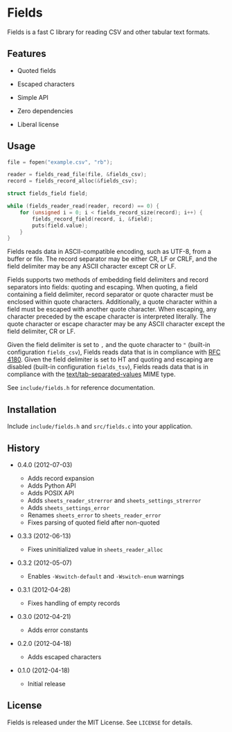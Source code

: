 Fields
======

Fields is a fast C library for reading CSV and other tabular text formats.


Features
--------

  - Quoted fields

  - Escaped characters

  - Simple API

  - Zero dependencies

  - Liberal license


Usage
-----

```c
file = fopen("example.csv", "rb");

reader = fields_read_file(file, &fields_csv);
record = fields_record_alloc(&fields_csv);

struct fields_field field;

while (fields_reader_read(reader, record) == 0) {
    for (unsigned i = 0; i < fields_record_size(record); i++) {
        fields_record_field(record, i, &field);
        puts(field.value);
    }
}
```

Fields reads data in ASCII-compatible encoding, such as UTF-8, from a buffer
or file. The record separator may be either CR, LF or CRLF, and the field
delimiter may be any ASCII character except CR or LF.

Fields supports two methods of embedding field delimiters and record separators
into fields: quoting and escaping. When quoting, a field containing a field
delimiter, record separator or quote character must be enclosed within quote
characters. Additionally, a quote character within a field must be escaped
with another quote character. When escaping, any character preceded by the
escape character is interpreted literally. The quote character or escape
character may be any ASCII character except the field delimiter, CR or LF.

Given the field delimiter is set to `,` and the quote character to `"`
(built-in configuration `fields_csv`), Fields reads data that is in compliance
with [RFC 4180][]. Given the field delimiter is set to HT and quoting and
escaping are disabled (built-in configuration `fields_tsv`), Fields reads data
that is in compliance with the [text/tab-separated-values][TSV] MIME type.

See `include/fields.h` for reference documentation.

  [RFC 4180]: http://tools.ietf.org/html/rfc4180
  [TSV]:      http://www.iana.org/assignments/media-types/text/tab-separated-values


Installation
------------

Include `include/fields.h` and `src/fields.c` into your application.


History
-------

  - 0.4.0 (2012-07-03)
    - Adds record expansion
    - Adds Python API
    - Adds POSIX API 
    - Adds `sheets_reader_strerror` and `sheets_settings_strerror`
    - Adds `sheets_settings_error`
    - Renames `sheets_error` to `sheets_reader_error`
    - Fixes parsing of quoted field after non-quoted

  - 0.3.3 (2012-06-13)
    - Fixes uninitialized value in `sheets_reader_alloc`

  - 0.3.2 (2012-05-07)
    - Enables `-Wswitch-default` and `-Wswitch-enum` warnings

  - 0.3.1 (2012-04-28)
    - Fixes handling of empty records

  - 0.3.0 (2012-04-21)
    - Adds error constants

  - 0.2.0 (2012-04-18)
    - Adds escaped characters

  - 0.1.0 (2012-04-18)
    - Initial release


License
-------

Fields is released under the MIT License. See `LICENSE` for details.
